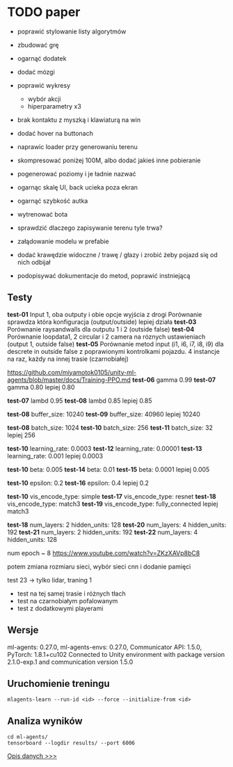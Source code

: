 # TODO paper
* poprawić stylowanie listy algorytmów
* zbudować grę
* ogarnąć dodatek
* dodać mózgi
* poprawić wykresy
  * wybór akcji
  * hiperparametry x3

* brak kontaktu z myszką i klawiaturą na win
* dodać hover na buttonach
* naprawic loader przy generowaniu terenu
* skompresować poniżej 100M, albo dodać jakieś inne pobieranie
* pogenerować poziomy i je ładnie nazwać
* ogarnąc skalę UI, back ucieka poza ekran
* ogarnąć szybkość autka
* wytrenować bota


* sprawdzić dlaczego zapisywanie terenu tyle trwa?
* załądowanie modelu w prefabie
* dodać krawędzie widoczne / trawę / głazy i zrobić żeby pojazd się od nich odbijał
* podopisywać dokumentacje do metod, poprawić instniejącą



## Testy
**test-01**
Input 1, oba outputy i obie opcje wyjścia z drogi
Porównanie sprawdza która konfiguracja (output/outside) lepiej działa
**test-03**
Porównanie raysandwalls dla outputu 1 i 2 (outside false)
**test-04**
Porównanie loopdata1, 2 circular i 2 camera na róznych ustawieniach (output 1, outside false)
**test-05**
Porównanie metod input (i1, i6, i7, i8, i9) dla descrete in outside false z poprawionymi kontrolkami pojazdu. 4 instancje na raz, każdy na innej trasie (czarnobiałej)

https://github.com/miyamotok0105/unity-ml-agents/blob/master/docs/Training-PPO.md
**test-06** gamma 0.99
**test-07** gamma 0.80
lepiej 0.80

**test-07** lambd 0.95
**test-08** lambd 0.85
lepiej 0.85

**test-08** buffer_size: 10240
**test-09** buffer_size: 40960
lepiej 10240

**test-08** batch_size: 1024
**test-10** batch_size: 256
**test-11** batch_size: 32
lepiej 256

**test-10** learning_rate: 0.0003
**test-12** learning_rate: 0.00001
**test-13** learning_rate: 0.001
lepiej 0.0003

**test-10** beta: 0.005
**test-14** beta: 0.01
**test-15** beta: 0.0001
lepiej 0.005

**test-10** epsilon: 0.2
**test-16** epsilon: 0.4
lepiej 0.2

**test-10** vis_encode_type: simple
**test-17** vis_encode_type: resnet
**test-18** vis_encode_type: match3
**test-19** vis_encode_type: fully_connected
lepiej match3

**test-18** num_layers: 2 hidden_units: 128
**test-20** num_layers: 4 hidden_units: 192
**test-21** num_layers: 2 hidden_units: 192
**test-22** num_layers: 4 hidden_units: 128

num epoch ~ 8 https://www.youtube.com/watch?v=ZKzXAVp8bC8


potem zmiana rozmiaru sieci, wybór sieci cnn i dodanie pamięci

test 23 -> tylko lidar, traning 1

* test na tej samej trasie i różnych tłach
* test na czarnobiałym pofalowanym
* test z dodatkowymi playerami

## Wersje
ml-agents: 0.27.0,
ml-agents-envs: 0.27.0,
Communicator API: 1.5.0,
PyTorch: 1.8.1+cu102
Connected to Unity environment with package version 2.1.0-exp.1 and communication version 1.5.0

## Uruchomienie treningu
```
mlagents-learn --run-id <id> --force --initialize-from <id>
```

## Analiza wyników
```
cd ml-agents/
tensorboard --logdir results/ --port 6006
```
[Opis danych >>>](https://github.com/Unity-Technologies/ml-agents/blob/main/docs/Using-Tensorboard.md#the-ml-agents-toolkit-training-statistics)

